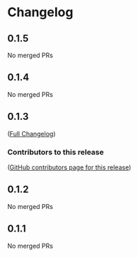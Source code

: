 # Changelog

<!-- <START NEW CHANGELOG ENTRY> -->

## 0.1.5

No merged PRs

<!-- <END NEW CHANGELOG ENTRY> -->

## 0.1.4

No merged PRs

## 0.1.3

([Full Changelog](https://github.com/databrix-org/jupyterlab-forum/compare/v0.1.2))

### Contributors to this release

([GitHub contributors page for this release](https://github.com/databrix-org/jupyterlab-forum/graphs/contributors?from=2024-07-24&to=2024-07-24&type=c))

## 0.1.2

No merged PRs

## 0.1.1

No merged PRs
